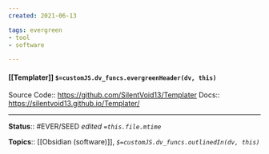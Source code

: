 ```yaml
---
created: 2021-06-13

tags: evergreen
- tool
- software

---
```


#### [[Templater]] `$=customJS.dv_funcs.evergreenHeader(dv, this)`

Source Code:: https://github.com/SilentVoid13/Templater
Docs:: https://silentvoid13.github.io/Templater/



---

**Status**:: #EVER/SEED
*edited `=this.file.mtime`*

**Topics**:: [[Obsidian (software)]], 
*`$=customJS.dv_funcs.outlinedIn(dv, this)`*

